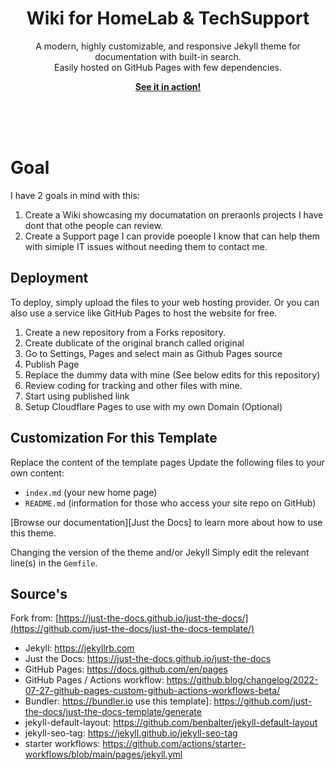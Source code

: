 <br><br>
<p align="center">
    <h1 align="center">Wiki for HomeLab & TechSupport</h1>
    <p align="center">A modern, highly customizable, and responsive Jekyll theme for documentation with built-in search.<br>Easily hosted on GitHub Pages with few dependencies.</p>
    <p align="center"><strong><a href="https://decodeproxy.github.io/TechSupportWiki/">See it in action!</a></strong></p>
    <br><br><br>
</p>

# Goal

I have 2 goals in mind with this:

1. Create a Wiki showcasing my documatation on preraonls projects I have dont that othe people can review.
2. Create a Support page I can provide poeople I know that can help them with simiple IT issues without needing them to contact me.

## Deployment

To deploy, simply upload the files to your web hosting provider. Or you can also use a service like GitHub Pages to host the website for free.

1. Create a new repository from a Forks repository.
2. Create dublicate of the original branch called original
3. Go to Settings, Pages and select main as Github Pages source
4. Publish Page
5. Replace the dummy data with mine (See below edits for this repository)
8. Review coding for tracking and other files with mine.
9. Start using published link
10. Setup Cloudflare Pages to use with my own Domain (Optional)

## Customization For this Template
Replace the content of the template pages
Update the following files to your own content:

- `index.md` (your new home page)
- `README.md` (information for those who access your site repo on GitHub)

[Browse our documentation][Just the Docs] to learn more about how to use this theme.

Changing the version of the theme and/or Jekyll
Simply edit the relevant line(s) in the `Gemfile`.

## Source's
Fork from: [https://just-the-docs.github.io/just-the-docs/](https://github.com/just-the-docs/just-the-docs-template/)

- Jekyll: https://jekyllrb.com
- Just the Docs: https://just-the-docs.github.io/just-the-docs
- GitHub Pages: https://docs.github.com/en/pages
- GitHub Pages / Actions workflow: https://github.blog/changelog/2022-07-27-github-pages-custom-github-actions-workflows-beta/
- Bundler: https://bundler.io
use this template]: https://github.com/just-the-docs/just-the-docs-template/generate
- jekyll-default-layout: https://github.com/benbalter/jekyll-default-layout
- jekyll-seo-tag: https://jekyll.github.io/jekyll-seo-tag
- starter workflows: https://github.com/actions/starter-workflows/blob/main/pages/jekyll.yml

